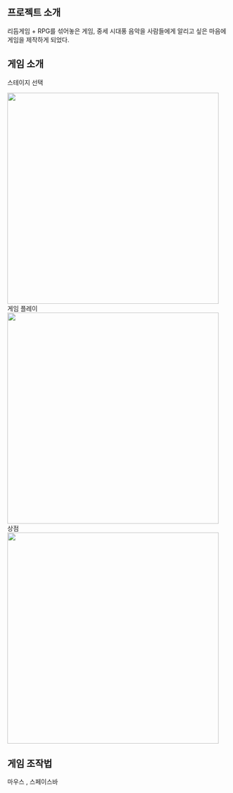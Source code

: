 ## 프로젝트 소개

리듬게임 + RPG를 섞어놓은 게임, 중세 시대풍 음악을 사람들에게 알리고 싶은 마음에 게임을 제작하게 되었다.</br>


## 게임 소개

스테이지 선택
<br/>

<img width="480px" src="https://github.com/jy3026/Renaissance-rhythm/assets/89833446/9291a64b-74fd-468a-bc1c-a2178d819121"/>
<br/>
게임 플레이
<br/>

<img width="480px" src="https://github.com/jy3026/Renaissance-rhythm/assets/89833446/00404e7a-2eb6-464f-8dd6-75630056db43"/>
<br/>
상점
<br/>

<img width="480px" src="https://github.com/jy3026/Renaissance-rhythm/assets/89833446/60599149-cee2-4d4d-b25a-a1584a82efb6"/>


## 게임 조작법
마우스 , 스페이스바
